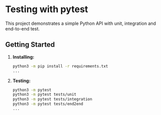 # Testing with pytest

This project demonstrates a simple Python API with unit, integration and end-to-end test.

## Getting Started

1. **Installing:**

   ```bash
   python3 -m pip install -r requirements.txt
   ...

2. **Testing:**

   ```bash
   python3 -m pytest
   python3 -m pytest tests/unit
   python3 -m pytest tests/integration
   python3 -m pytest tests/end2end
   ...
